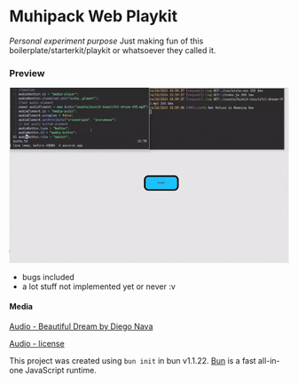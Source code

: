 # Muhipack Web Playkit

_Personal experiment purpose_
Just making fun of this boilerplate/starterkit/playkit or whatsoever they called it.

### Preview

![](docs/images/Serve.gif)

- bugs included
- a lot stuff not implemented yet or never :v

#### Media

[Audio - Beautiful Dream by Diego Nava ](https://mixkit.co/free-stock-music/)

[Audio - license](https://mixkit.co/license/)

This project was created using `bun init` in bun v1.1.22. [Bun](https://bun.sh) is a fast all-in-one JavaScript runtime.
